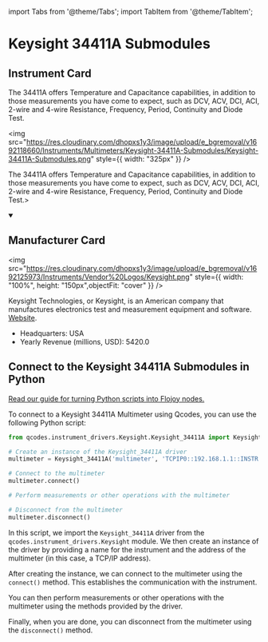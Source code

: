 
import Tabs from '@theme/Tabs';
import TabItem from '@theme/TabItem';

# Keysight 34411A Submodules

## Instrument Card

<div className="flex">

<div>

The 34411A offers Temperature and Capacitance capabilities, in addition to those measurements you have come to expect, such as DCV, ACV, DCI, ACI, 2-wire and 4-wire Resistance, Frequency, Period, Continuity and Diode Test.

</div>

<img src="https://res.cloudinary.com/dhopxs1y3/image/upload/e_bgremoval/v1692118660/Instruments/Multimeters/Keysight-34411A-Submodules/Keysight-34411A-Submodules.png" style={{ width: "325px" }} />

</div>

The 34411A offers Temperature and Capacitance capabilities, in addition to those measurements you have come to expect, such as DCV, ACV, DCI, ACI, 2-wire and 4-wire Resistance, Frequency, Period, Continuity and Diode Test.>

<details open>
<summary><h2>Manufacturer Card</h2></summary>

<img src="https://res.cloudinary.com/dhopxs1y3/image/upload/e_bgremoval/v1692125973/Instruments/Vendor%20Logos/Keysight.png" style={{ width: "100%", height: "150px",objectFit: "cover" }} />

Keysight Technologies, or Keysight, is an American company that manufactures electronics test and measurement equipment and software. <a href="https://www.keysight.com/us/en/home.html">Website</a>.

<ul>
  <li>Headquarters: USA</li>
  <li>Yearly Revenue (millions, USD): 5420.0</li>
</ul>
</details>

## Connect to the Keysight 34411A Submodules in Python

[Read our guide for turning Python scripts into Flojoy nodes.](https://docs.flojoy.ai/custom-nodes/creating-custom-node/)


<Tabs>
<TabItem value="Qcodes" label="Qcodes">

To connect to a Keysight 34411A Multimeter using Qcodes, you can use the following Python script:

```python
from qcodes.instrument_drivers.Keysight.Keysight_34411A import Keysight_34411A

# Create an instance of the Keysight_34411A driver
multimeter = Keysight_34411A('multimeter', 'TCPIP0::192.168.1.1::INSTR')

# Connect to the multimeter
multimeter.connect()

# Perform measurements or other operations with the multimeter

# Disconnect from the multimeter
multimeter.disconnect()
```

In this script, we import the `Keysight_34411A` driver from the `qcodes.instrument_drivers.Keysight` module. We then create an instance of the driver by providing a name for the instrument and the address of the multimeter (in this case, a TCP/IP address).

After creating the instance, we can connect to the multimeter using the `connect()` method. This establishes the communication with the instrument.

You can then perform measurements or other operations with the multimeter using the methods provided by the driver.

Finally, when you are done, you can disconnect from the multimeter using the `disconnect()` method.

</TabItem>
</Tabs>